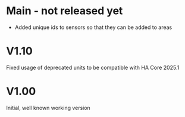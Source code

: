 # Main - not released yet
* Added unique ids to sensors so that they can be added to areas

# V1.10
Fixed usage of deprecated units to be compatible with HA Core 2025.1

# V1.00
Initial, well known working version
